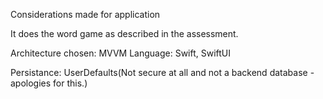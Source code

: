 Considerations made for application

It does the word game as described in the assessment.

Architecture chosen: MVVM
Language: Swift, SwiftUI

Persistance: UserDefaults(Not secure at all and not a backend database - apologies for this.)

